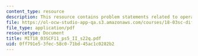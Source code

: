 ```yaml
---
content_type: resource
description: This resource contains problem statements related to operations.
file: https://ol-ocw-studio-app-qa.s3.amazonaws.com/courses/18-03sc-differential-equations-fall-2011/0ff791e53fec58c071bd45ac1c0282b2_MIT18_03SCF11_ps5_II_s22q.pdf
file_type: application/pdf
resourcetype: Document
title: MIT18_03SCF11_ps5_II_s22q.pdf
uid: 0ff791e5-3fec-58c0-71bd-45ac1c0282b2
---
```

